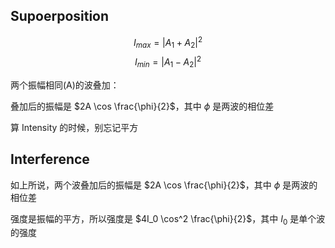 ## Supoerposition

$$I_{max} = \left\vert A_1 + A_2 \right\vert ^2$$
$$I_{min} = \left\vert A_1 - A_2 \right\vert ^2$$

两个振幅相同(A)的波叠加：

叠加后的振幅是 $2A \cos \frac{\phi}{2}$，其中 $\phi$ 是两波的相位差

算 Intensity 的时候，别忘记平方

## Interference

如上所说，两个波叠加后的振幅是 $2A \cos \frac{\phi}{2}$，其中 $\phi$ 是两波的相位差

强度是振幅的平方，所以强度是 $4I_0 \cos^2 \frac{\phi}{2}$，其中 $I_0$ 是单个波的强度
